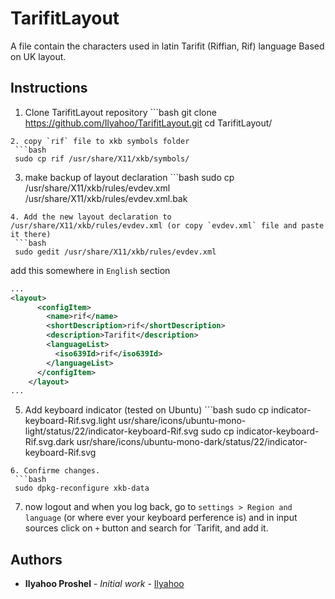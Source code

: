 # TarifitLayout
A file contain the characters used in latin Tarifit (Riffian, Rif) language Based on UK layout.


## Instructions
  1. Clone TarifitLayout repository 
    ```bash
    git clone https://github.com/Ilyahoo/TarifitLayout.git
    cd TarifitLayout/
   ```
  2. copy `rif` file to xkb symbols folder
    ```bash
    sudo cp rif /usr/share/X11/xkb/symbols/
   ```
  3. make backup of layout declaration
    ```bash
    sudo cp /usr/share/X11/xkb/rules/evdev.xml /usr/share/X11/xkb/rules/evdev.xml.bak
   ```
  4. Add the new layout declaration to /usr/share/X11/xkb/rules/evdev.xml (or copy `evdev.xml` file and paste it there)
    ```bash
    sudo gedit /usr/share/X11/xkb/rules/evdev.xml
   ```
   add this somewhere in `English` section
```xml
...
<layout>
      <configItem>
        <name>rif</name>
        <shortDescription>rif</shortDescription>
        <description>Tarifit</description>
        <languageList>
          <iso639Id>rif</iso639Id>
        </languageList>
      </configItem>
    </layout>
...
```
  5. Add keyboard indicator (tested on Ubuntu)
    ```bash
    sudo cp indicator-keyboard-Rif.svg.light usr/share/icons/ubuntu-mono-light/status/22/indicator-keyboard-Rif.svg
    sudo cp indicator-keyboard-Rif.svg.dark usr/share/icons/ubuntu-mono-dark/status/22/indicator-keyboard-Rif.svg
   ```
  6. Confirme changes.
    ```bash
    sudo dpkg-reconfigure xkb-data
   ```
  7. now logout and when you log back, go to `settings > Region and language` (or where ever your keyboard perference is) and in input sources click on `+` button and search for `Tarifit, and add it.

## Authors

* **Ilyahoo Proshel** - *Initial work* - [Ilyahoo](https://github.com/Ilyahoo)

